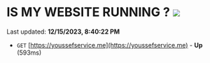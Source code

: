 # IS MY WEBSITE RUNNING ? [![](https://img.shields.io/static/v1?label=Sponsor&message=%E2%9D%A4&logo=GitHub&color=%23fe8e86)](https://github.com/sponsors/<username>)

Last updated: **12/15/2023, 8:40:22 PM**

- `GET` [https://youssefservice.me](https://youssefservice.me) - **Up** (593ms)
